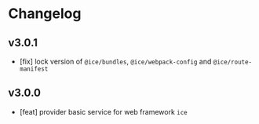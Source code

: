 # Changelog

## v3.0.1

- [fix] lock version of `@ice/bundles`, `@ice/webpack-config` and `@ice/route-manifest`

## v3.0.0

- [feat] provider basic service for web framework `ice`
